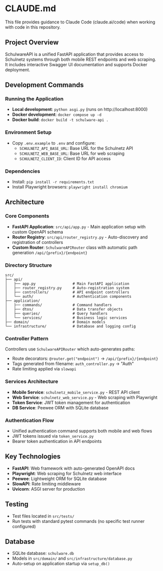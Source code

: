 # CLAUDE.md

This file provides guidance to Claude Code (claude.ai/code) when working with code in this repository.

## Project Overview
SchulwareAPI is a unified FastAPI application that provides access to Schulnetz systems through both mobile REST endpoints and web scraping. It includes interactive Swagger UI documentation and supports Docker deployment.

## Development Commands

### Running the Application
- **Local development**: `python asgi.py` (runs on http://localhost:8000)
- **Docker development**: `docker compose up -d`
- **Docker build**: `docker build -t schulware-api .`

### Environment Setup
- Copy `.env.example` to `.env` and configure:
  - `SCHULNETZ_API_BASE_URL`: Base URL for the Schulnetz API
  - `SCHULNETZ_WEB_BASE_URL`: Base URL for web scraping
  - `SCHULNETZ_CLIENT_ID`: Client ID for API access

### Dependencies
- Install: `pip install -r requirements.txt`
- Install Playwright browsers: `playwright install chromium`

## Architecture

### Core Components
- **FastAPI Application**: `src/api/app.py` - Main application setup with custom OpenAPI schema
- **Router Registry**: `src/api/router_registry.py` - Auto-discovery and registration of controllers
- **Custom Router**: `SchulwareAPIRouter` class with automatic path generation `/api/{prefix}/{endpoint}`

### Directory Structure
```
src/
├── api/
│   ├── app.py                 # Main FastAPI application
│   ├── router_registry.py     # Auto-registration system
│   ├── controllers/           # API endpoint controllers
│   └── auth/                  # Authentication components
├── application/
│   ├── commands/              # Command handlers
│   ├── dtos/                  # Data transfer objects
│   ├── queries/               # Query handlers
│   └── services/              # Business logic services
├── domain/                    # Domain models
└── infrastructure/            # Database and logging config
```

### Controller Pattern
Controllers use `SchulwareAPIRouter` which auto-generates paths:
- Route decorators: `@router.get("endpoint")` → `/api/{prefix}/{endpoint}`
- Tags generated from filename: `auth_controller.py` → "Auth"
- Rate limiting applied via `slowapi`

### Services Architecture
- **Mobile Service**: `schulnetz_mobile_service.py` - REST API client
- **Web Service**: `schulnetz_web_service.py` - Web scraping with Playwright
- **Token Service**: JWT token management for authentication
- **DB Service**: Peewee ORM with SQLite database

### Authentication Flow
- Unified authentication command supports both mobile and web flows
- JWT tokens issued via `token_service.py`
- Bearer token authentication in API endpoints

## Key Technologies
- **FastAPI**: Web framework with auto-generated OpenAPI docs
- **Playwright**: Web scraping for Schulnetz web interface  
- **Peewee**: Lightweight ORM for SQLite database
- **SlowAPI**: Rate limiting middleware
- **Uvicorn**: ASGI server for production

## Testing
- Test files located in `src/tests/`
- Run tests with standard pytest commands (no specific test runner configured)

## Database
- SQLite database: `schulware.db`
- Models in `src/domain/` and `src/infrastructure/database.py`
- Auto-setup on application startup via `setup_db()`